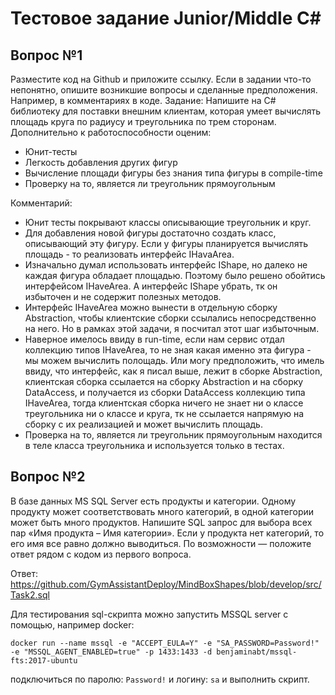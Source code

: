 # Тестовое задание Junior/Middle C#

## Вопрос №1
Разместите код на Github и приложите ссылку. Если в задании что-то непонятно, опишите возникшие вопросы и сделанные предположения. Например, в комментариях в коде.
Задание:
Напишите на C# библиотеку для поставки внешним клиентам, которая умеет вычислять площадь круга по радиусу и треугольника по трем сторонам. Дополнительно к работоспособности оценим:
- Юнит-тесты
- Легкость добавления других фигур
- Вычисление площади фигуры без знания типа фигуры в compile-time
- Проверку на то, является ли треугольник прямоугольным

Комментарий: 
- Юнит тесты покрывают классы описывающие треугольник и круг.
- Для добавления новой фигуры достаточно создать класс, описывающий эту фигуру. Если у фигуры планируется вычислять площадь - то реализовать интерфейс IHavaArea.
- Изначально думал использовать интерфейс IShape, но далеко не каждая фигура обладает площадью. Поэтому было решено обойтись интерфейсом IHaveArea.
А интерфейс IShape убрать, тк он избыточен и не содержит полезных методов.
- Интерфейс IHaveArea можно вынести в отдельную сборку Abstraction, чтобы клиентские сборки ссылались непосредственно на него. Но в рамках этой задачи, я посчитал этот шаг избыточным.
- Наверное имелось ввиду в run-time, если нам сервис отдал коллекцию типов IHaveArea, то не зная какая именно эта фигура - мы можем вычислить полощадь. Или могу предположить, что имель ввиду, что интерфейс, как я писал выше, лежит в сборке Abstraction, клиентская сборка ссылается на сборку Abstraction и на сборку DataAccess, и получается из сборки DataAccess коллекцию типа IHaveArea, тогда клиентская сборка ничего не знает ни о классе треугольника ни о классе и круга, тк не ссылается напрямую на сборку с их реализацией и может вычислить площадь.
- Проверка на то, является ли треугольник прямоугольным находится в теле класса треугольника и используется только в тестах.

## Вопрос №2
В базе данных MS SQL Server есть продукты и категории. Одному продукту может соответствовать много категорий, в одной категории может быть много продуктов. Напишите SQL запрос для выбора всех пар «Имя продукта – Имя категории». Если у продукта нет категорий, то его имя все равно должно выводиться.
По возможности — положите ответ рядом с кодом из первого вопроса.

Ответ: https://github.com/GymAssistantDeploy/MindBoxShapes/blob/develop/src/Task2.sql

Для тестирования sql-скрипта можно запустить MSSQL server c помощью, например docker:
```
docker run --name mssql -e "ACCEPT_EULA=Y" -e "SA_PASSWORD=Password!" -e "MSSQL_AGENT_ENABLED=true" -p 1433:1433 -d benjaminabt/mssql-fts:2017-ubuntu
```
подключиться по паролю: `Password!` и логину: `sa` и выполнить скрипт.
